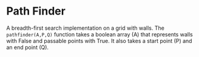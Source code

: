 # Path Finder

A breadth-first search implementation on a grid with walls. The
`pathfinder(A,P,Q)` function takes a boolean array (A) that represents walls
with False and passable points with True. It also takes a start point (P)
and an end point (Q).
